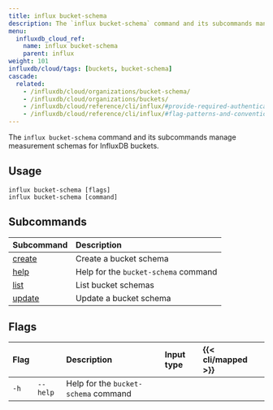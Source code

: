 ```yaml
---
title: influx bucket-schema
description: The `influx bucket-schema` command and its subcommands manage measurement schemas of buckets in InfluxDB.
menu:
  influxdb_cloud_ref:
    name: influx bucket-schema
    parent: influx
weight: 101
influxdb/cloud/tags: [buckets, bucket-schema]
cascade:
  related:
    - /influxdb/cloud/organizations/bucket-schema/
    - /influxdb/cloud/organizations/buckets/
    - /influxdb/cloud/reference/cli/influx/#provide-required-authentication-credentials, influx CLI—Provide required authentication credentials
    - /influxdb/cloud/reference/cli/influx/#flag-patterns-and-conventions, influx CLI—Flag patterns and conventions
---
```


The `influx bucket-schema` command and its subcommands manage measurement
schemas for InfluxDB buckets.

## Usage
```
influx bucket-schema [flags]
influx bucket-schema [command]
```

## Subcommands
| Subcommand                                                         | Description   |
|:----------                                                         |:-----------   |
| [create](/influxdb/v2.0/reference/cli/influx/bucket-schema/create) | Create a bucket schema |
| [help](/influxdb/v2.0/reference/cli/influx/bucket-schema/help)     | Help for the `bucket-schema` command |
| [list](/influxdb/v2.0/reference/cli/influx/bucket-schema/list)     | List bucket schemas |
| [update](/influxdb/v2.0/reference/cli/influx/bucket-schema/update) | Update a bucket schema |

## Flags
| Flag |                   | Description                                                 | Input type | {{< cli/mapped >}}   |
|:---- |:---               |:-----------                                                 |:---------- |:------------------   |
| `-h` | `--help`          | Help for the `bucket-schema` command                        |            |                      |
